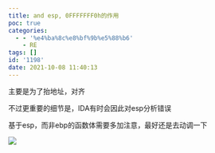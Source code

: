 ```yaml
---
title: and esp, 0FFFFFFF0h的作用
poc: true
categories:
  - - '%e4%ba%8c%e8%bf%9b%e5%88%b6'
    - RE
tags: []
id: '1198'
date: 2021-10-08 11:40:13
---
```


主要是为了抬地址，对齐

不过更重要的细节是，IDA有时会因此对esp分析错误

基于esp，而非ebp的函数体需要多加注意，最好还是去动调一下

![](https://raw.githubusercontent.com/Valkierja/ALLPIC/main/img/202303181101059.png)
